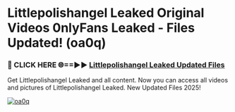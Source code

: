 # Littlepolishangel Leaked Original Videos 0nlyFans Leaked - Files Updated! (oa0q)

<h3>🔴 CLICK HERE 🌐==►► <a href="https://tinyurl.com/3hn5wdd3" rel="nofollow">Littlepolishangel Leaked Updated Files</a></h3>

Get Littlepolishangel Leaked and all content. Now you can access all videos and pictures of Littlepolishangel Leaked. New Updated Files 2025!

[![oa0q](https://i.imgur.com/4HnBqBT.gif)](https://tinyurl.com/3hn5wdd3)

